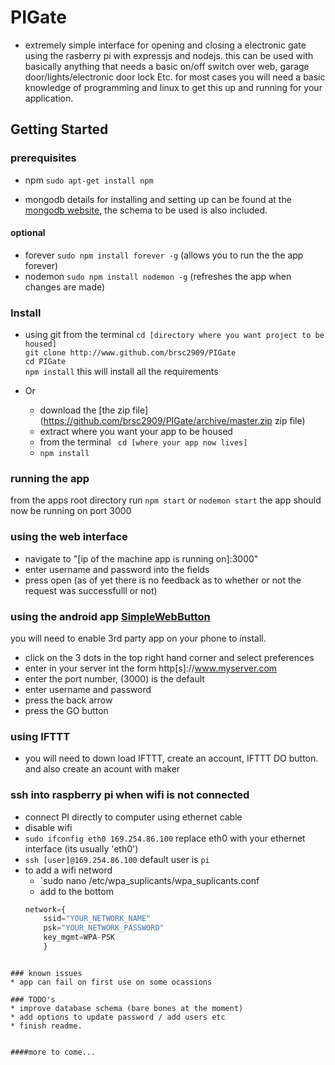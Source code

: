 # PIGate

 - extremely simple interface for opening and closing a electronic gate using the rasberry pi with expressjs and nodejs. this can be used with basically anything that needs a basic on/off switch over web, garage door/lights/electronic door lock Etc. for most cases you will need a basic knowledge of programming and linux to get this up and running for your application.

## Getting Started
### prerequisites
* npm 
  `sudo apt-get install npm` 

* mongodb
	details for installing and setting up can be found at the [mongodb website](https://docs.mongodb.com/manual/installation/), the schema to be used is also included. 

#### optional 

* forever
  `sudo npm install forever -g` (allows you to run the the app forever)
* nodemon
  `sudo npm install nodemon -g` (refreshes the app when changes are made)

### Install 
* using git from the terminal
`cd [directory where you want project to be housed]`<br>
`git clone http://www.github.com/brsc2909/PIGate`<br>
`cd PIGate`<br>
`npm install` this will install all the requirements <br>

* Or 
   * download the [the zip file](https://github.com/brsc2909/PIGate/archive/master.zip zip file)
   * extract where you want your app to be housed
   * from the terminal ` cd [where your app now lives]`
   * `npm install`

### running the app
from the apps root directory run `npm start` or `nodemon start` the app should now be running on port 3000

### using the web interface
* navigate to "[ip of the machine app is running on]:3000"
* enter username and password into the fields
* press open (as of yet there is no feedback as to whether or not the request was successfulll or not)

### using the android app [SimpleWebButton](https://github.com/brsc2909/SimpleWebButton/blob/master/mobile/mobile-release.apk)
you will need to enable 3rd party app on your phone to install. 
* click on the 3 dots in the top right hand corner and select preferences
* enter in your server int the form http[s]://www.myserver.com
* enter the port number, (3000) is the default
* enter username and password
* press the back arrow
* press the GO button

### using IFTTT 
* you will need to down load IFTTT, create an account, IFTTT DO button. and also create an acount with maker





### ssh into raspberry pi when wifi is not connected
* connect PI directly to computer using ethernet cable
* disable wifi 
* `sudo ifconfig eth0 169.254.86.100` replace eth0 with your ethernet interface (its usually 'eth0')
* `ssh [user]@169.254.86.100` default user is `pi`
* to add a wifi netword 
	* `sudo nano /etc/wpa_suplicants/wpa_suplicants.conf
	* add to the bottom 
	```js
	network={
		ssid="YOUR_NETWORK_NAME"
		psk="YOUR_NETWORK_PASSWORD"
		key_mgmt=WPA-PSK
		}
```

### known issues
* app can fail on first use on some ocassions

### TODO's
* improve database schema (bare bones at the moment)
* add options to update password / add users etc
* finish readme.


####more to come...
